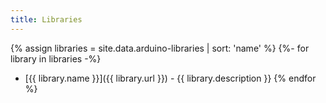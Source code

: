 ```yaml
---
title: Libraries
---
```


{% assign libraries = site.data.arduino-libraries | sort: 'name' %}
{%- for library in libraries -%}
- [{{ library.name }}]({{ library.url }}) - {{ library.description }}
{% endfor %}